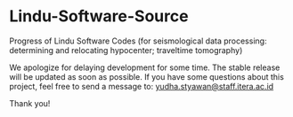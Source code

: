 # Lindu-Software-Source
Progress of Lindu Software Codes (for seismological data processing: determining and relocating hypocenter; traveltime tomography)

We apologize for delaying development for some time. The stable release will be updated as soon as possible.
If you have some questions about this project, feel free to send a message to:
yudha.styawan@staff.itera.ac.id

Thank you!
